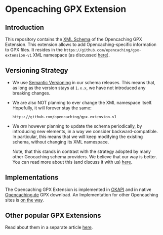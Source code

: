 Opencaching GPX Extension
=========================

Introduction
------------

This repository contains the [XML Schema](https://github.com/opencaching/gpx-extension-v1/blob/master/schema.xsd)
of the Opencaching GPX Extension. This extension allows to add Opencaching-specific
information to GPX files. It resides in the `https://github.com/opencaching/gpx-extension-v1`
XML namespace (as discussed [here](https://github.com/opencaching/gpx-extension-v1/issues/6)).


Versioning Strategy
-------------------

* We use [Semantic Versioning](http://semver.org/) in our schema releases. This
  means that, as long as the version stays at `1.x.x`, we have not introduced
  any breaking changes.

* We are also NOT planning to ever change the XML namespace itself. Hopefully,
  it will forever stay the same:

  ```
  https://github.com/opencaching/gpx-extension-v1
  ```

* We *are* however planning to update the schema periodically, by introducing
  new elements, in a way we consider backward-compatible. In particular, this
  means that we will keep modifying the existing schema, without changing its
  XML namespace.

  Note, that this stands in contrast with the strategy adopted by many other
  Geocaching schema providers. We believe that our way is better. You can read
  more about this (and discuss it with us)
  [here](https://github.com/opencaching/gpx-extension-v1/blob/master/all-these-namespaces.md).


Implementations
---------------

The Opencaching GPX Extension is implemented in [OKAPI](https://opencaching.pl/okapi)
and in native [Opencaching.de](https://www.opencaching.de) GPX download. An
Implementation for other Opencaching sites is
[on the way](https://github.com/opencaching/opencaching-pl/pull/1240).


Other popular GPX Extensions
----------------------------

Read about them in a separate article
[here](https://github.com/opencaching/gpx-extension-v1/blob/master/all-these-namespaces.md).
